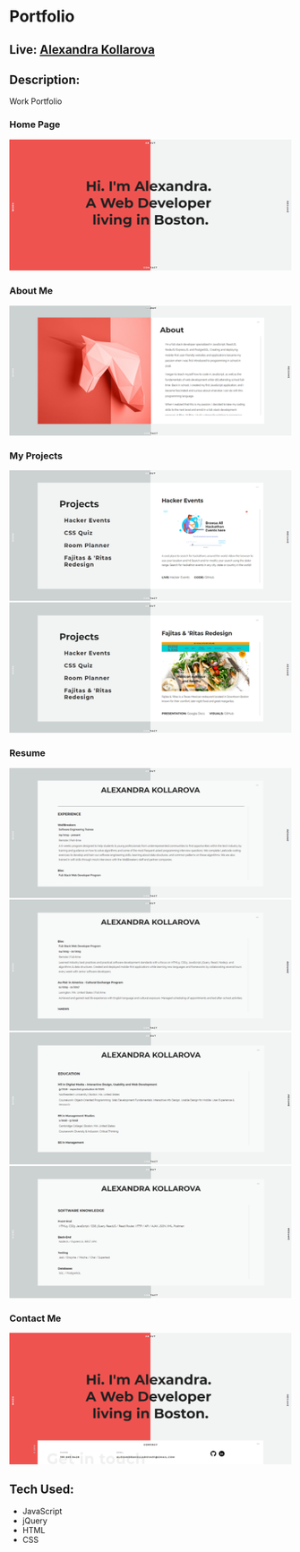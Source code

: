 # Portfolio

## Live: [Alexandra Kollarova](https://alexandrakollarova.com)

## Description:
Work Portfolio

### Home Page
![alt text](images/visual1.png)

### About Me
![alt text](images/visual2.png)

### My Projects
![alt text](images/visual3.png)
![alt text](images/visual4.png)

### Resume
![alt text](images/visual5.png)
![alt text](images/visual6.png)
![alt text](images/visual7.png)
![alt text](images/visual8.png)

### Contact Me
![alt text](images/visual9.png)

## Tech Used:
* JavaScript
* jQuery
* HTML
* CSS
